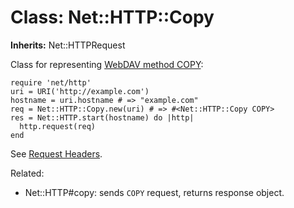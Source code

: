 # Class: Net::HTTP::Copy
**Inherits:** Net::HTTPRequest
    

Class for representing [WebDAV method
COPY](http://www.webdav.org/specs/rfc4918.html#METHOD_COPY):

    require 'net/http'
    uri = URI('http://example.com')
    hostname = uri.hostname # => "example.com"
    req = Net::HTTP::Copy.new(uri) # => #<Net::HTTP::Copy COPY>
    res = Net::HTTP.start(hostname) do |http|
      http.request(req)
    end

See [Request Headers](rdoc-ref:Net::HTTPRequest@Request+Headers).

Related:

*   Net::HTTP#copy: sends `COPY` request, returns response object.



